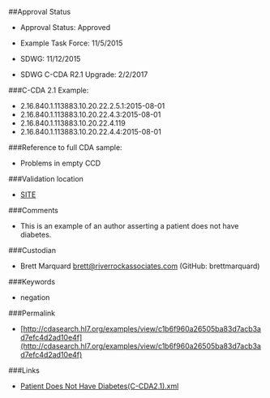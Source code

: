 ##Approval Status 

* Approval Status: Approved
* Example Task Force: 11/5/2015
* SDWG: 11/12/2015

* SDWG C-CDA R2.1 Upgrade: 2/2/2017

###C-CDA 2.1 Example: 


* 2.16.840.1.113883.10.20.22.2.5.1:2015-08-01
* 2.16.840.1.113883.10.20.22.4.3:2015-08-01
* 2.16.840.1.113883.10.20.22.4.119
* 2.16.840.1.113883.10.20.22.4.4:2015-08-01

###Reference to full CDA sample:
* Problems in empty CCD



###Validation location

* [SITE](https://sitenv.org/c-cda-validator)



###Comments

* This is an example of an author asserting a patient does not have diabetes.

###Custodian

* Brett Marquard brett@riverrockassociates.com (GitHub: brettmarquard)

###Keywords

* negation

###Permalink 

* [http://cdasearch.hl7.org/examples/view/c1b6f960a26505ba83d7acb3ad7efc4d2ad10e4f](http://cdasearch.hl7.org/examples/view/c1b6f960a26505ba83d7acb3ad7efc4d2ad10e4f)

###Links 

* [Patient Does Not Have Diabetes(C-CDA2.1).xml](https://github.com/HL7/C-CDA-Examples/tree/master/Problems/Patient%20Does%20Not%20Have%20Diabetes/Patient%20Does%20Not%20Have%20Diabetes%28C-CDA2.1%29.xml)
